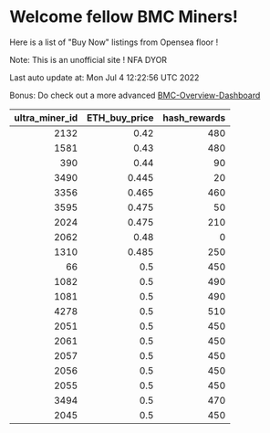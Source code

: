 # Welcome fellow BMC Miners!
Here is a list of "Buy Now" listings from Opensea floor !

Note: This is an unofficial site ! NFA DYOR

Last auto update at: Mon Jul  4 12:22:56 UTC 2022

Bonus: Do check out a more advanced [BMC-Overview-Dashboard](https://dune.com/defifunk/BMC-Overview-Dashboard)


|   ultra_miner_id |   ETH_buy_price |   hash_rewards |
|-----------------:|----------------:|---------------:|
|             2132 |           0.42  |            480 |
|             1581 |           0.43  |            480 |
|              390 |           0.44  |             90 |
|             3490 |           0.445 |             20 |
|             3356 |           0.465 |            460 |
|             3595 |           0.475 |             50 |
|             2024 |           0.475 |            210 |
|             2062 |           0.48  |              0 |
|             1310 |           0.485 |            250 |
|               66 |           0.5   |            450 |
|             1082 |           0.5   |            490 |
|             1081 |           0.5   |            490 |
|             4278 |           0.5   |            510 |
|             2051 |           0.5   |            450 |
|             2061 |           0.5   |            450 |
|             2057 |           0.5   |            450 |
|             2056 |           0.5   |            450 |
|             2055 |           0.5   |            450 |
|             3494 |           0.5   |            470 |
|             2045 |           0.5   |            450 |
